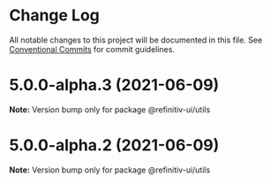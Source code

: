 # Change Log

All notable changes to this project will be documented in this file.
See [Conventional Commits](https://conventionalcommits.org) for commit guidelines.

# 5.0.0-alpha.3 (2021-06-09)

**Note:** Version bump only for package @refinitiv-ui/utils





# 5.0.0-alpha.2 (2021-06-09)

**Note:** Version bump only for package @refinitiv-ui/utils

